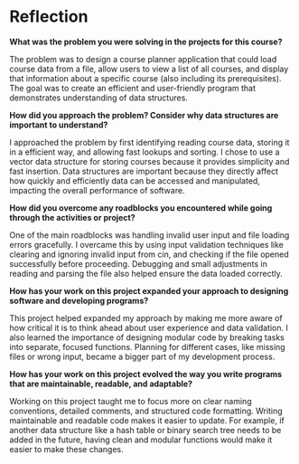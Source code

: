 

# **Reflection**

**What was the problem you were solving in the projects for this course?**

The problem was to design a course planner application that could load course data from a file, allow users to view a list of all courses, and display that information about a specific course (also including its prerequisites). The goal was to create an efficient and user-friendly program that demonstrates understanding of data structures.

**How did you approach the problem? Consider why data structures are important to understand?**

I approached the problem by first identifying reading course data, storing it in a efficient way, and allowing fast lookups and sorting. I chose to use a vector data structure for storing courses because it provides simplicity and fast insertion. Data structures are important because they directly affect how quickly and efficiently data can be accessed and manipulated, impacting the overall performance of software.

**How did you overcome any roadblocks you encountered while going through the activities or project?**

One of the main roadblocks was handling invalid user input and file loading errors gracefully. I overcame this by using input validation techniques like clearing and ignoring invalid input from cin, and checking if the file opened successfully before proceeding. Debugging and small adjustments in reading and parsing the file also helped ensure the data loaded correctly.

**How has your work on this project expanded your approach to designing software and developing programs?**

This project helped expanded my approach by making me more aware of how critical it is to think ahead about user experience and data validation. I also learned the importance of designing modular code by breaking tasks into separate, focused functions. Planning for different cases, like missing files or wrong input, became a bigger part of my development process.

**How has your work on this project evolved the way you write programs that are maintainable, readable, and adaptable?**

Working on this project taught me to focus more on clear naming conventions, detailed comments, and structured code formatting. Writing maintainable and readable code makes it easier to update. For example, if another data structure like a hash table or binary search tree needs to be added in the future, having clean and modular functions would make it easier to make these changes.
